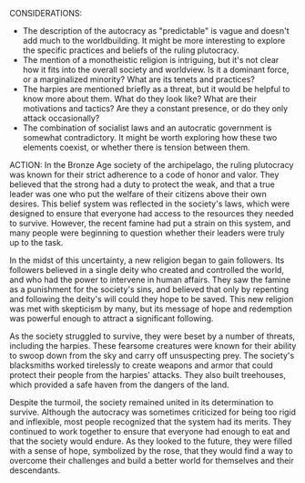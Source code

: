 CONSIDERATIONS: 
- The description of the autocracy as "predictable" is vague and doesn't add much to the worldbuilding. It might be more interesting to explore the specific practices and beliefs of the ruling plutocracy.
- The mention of a monotheistic religion is intriguing, but it's not clear how it fits into the overall society and worldview. Is it a dominant force, or a marginalized minority? What are its tenets and practices?
- The harpies are mentioned briefly as a threat, but it would be helpful to know more about them. What do they look like? What are their motivations and tactics? Are they a constant presence, or do they only attack occasionally?
- The combination of socialist laws and an autocratic government is somewhat contradictory. It might be worth exploring how these two elements coexist, or whether there is tension between them.

ACTION:
In the Bronze Age society of the archipelago, the ruling plutocracy was known for their strict adherence to a code of honor and valor. They believed that the strong had a duty to protect the weak, and that a true leader was one who put the welfare of their citizens above their own desires. This belief system was reflected in the society's laws, which were designed to ensure that everyone had access to the resources they needed to survive. However, the recent famine had put a strain on this system, and many people were beginning to question whether their leaders were truly up to the task.

In the midst of this uncertainty, a new religion began to gain followers. Its followers believed in a single deity who created and controlled the world, and who had the power to intervene in human affairs. They saw the famine as a punishment for the society's sins, and believed that only by repenting and following the deity's will could they hope to be saved. This new religion was met with skepticism by many, but its message of hope and redemption was powerful enough to attract a significant following.

As the society struggled to survive, they were beset by a number of threats, including the harpies. These fearsome creatures were known for their ability to swoop down from the sky and carry off unsuspecting prey. The society's blacksmiths worked tirelessly to create weapons and armor that could protect their people from the harpies' attacks. They also built treehouses, which provided a safe haven from the dangers of the land.

Despite the turmoil, the society remained united in its determination to survive. Although the autocracy was sometimes criticized for being too rigid and inflexible, most people recognized that the system had its merits. They continued to work together to ensure that everyone had enough to eat and that the society would endure. As they looked to the future, they were filled with a sense of hope, symbolized by the rose, that they would find a way to overcome their challenges and build a better world for themselves and their descendants.
